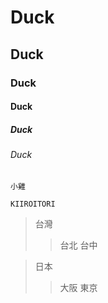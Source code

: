 # Duck
## Duck
### Duck
#### Duck
##### Duck
###### Duck

`小雞`
```
KIIROITORI
```

>台灣
>>台北
>>台中

>日本
>>大阪
>>東京
